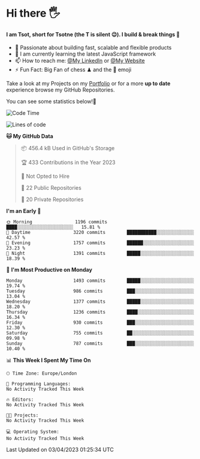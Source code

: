 # Hi there :raised_hand_with_fingers_splayed:
#### I am Tsot, short for Tsotne (the T is silent :wink:). I build & break things :space_invader:
- :telescope: Passionate about building fast, scalable and flexible products
- :seedling: I am currently learning the latest JavaScript framework 
- :mailbox: How to reach me: [@My LinkedIn](https://www.linkedin.com/in/tsotne-gvadzabia/) or [@My Website](https://tsotne.co.uk/contact)
- :zap: Fun Fact: Big Fan of chess ♟ and the 👾 emoji

Take a look at my Projects on my [Portfolio](https://tsotne.co.uk/) or for a more **up to date** experience browse my GitHub Repositories.

You can see some statistics below!:space_invader:
<!--START_SECTION:waka-->
![Code Time](http://img.shields.io/badge/Code%20Time-761%20hrs%202%20mins-blue)

![Lines of code](https://img.shields.io/badge/From%20Hello%20World%20I%27ve%20Written-4.5%20million%20lines%20of%20code-blue)

**🐱 My GitHub Data** 

> 📦 456.4 kB Used in GitHub's Storage 
 > 
> 🏆 433 Contributions in the Year 2023
 > 
> 🚫 Not Opted to Hire
 > 
> 📜 22 Public Repositories 
 > 
> 🔑 20 Private Repositories 
 > 
**I'm an Early 🐤** 

```text
🌞 Morning                1196 commits        ████░░░░░░░░░░░░░░░░░░░░░   15.81 % 
🌆 Daytime                3220 commits        ███████████░░░░░░░░░░░░░░   42.57 % 
🌃 Evening                1757 commits        ██████░░░░░░░░░░░░░░░░░░░   23.23 % 
🌙 Night                  1391 commits        █████░░░░░░░░░░░░░░░░░░░░   18.39 % 
```
📅 **I'm Most Productive on Monday** 

```text
Monday                   1493 commits        █████░░░░░░░░░░░░░░░░░░░░   19.74 % 
Tuesday                  986 commits         ███░░░░░░░░░░░░░░░░░░░░░░   13.04 % 
Wednesday                1377 commits        █████░░░░░░░░░░░░░░░░░░░░   18.20 % 
Thursday                 1236 commits        ████░░░░░░░░░░░░░░░░░░░░░   16.34 % 
Friday                   930 commits         ███░░░░░░░░░░░░░░░░░░░░░░   12.30 % 
Saturday                 755 commits         ██░░░░░░░░░░░░░░░░░░░░░░░   09.98 % 
Sunday                   787 commits         ███░░░░░░░░░░░░░░░░░░░░░░   10.40 % 
```


📊 **This Week I Spent My Time On** 

```text
🕑︎ Time Zone: Europe/London

💬 Programming Languages: 
No Activity Tracked This Week

🔥 Editors: 
No Activity Tracked This Week

🐱‍💻 Projects: 
No Activity Tracked This Week

💻 Operating System: 
No Activity Tracked This Week
```


 Last Updated on 03/04/2023 01:25:34 UTC
<!--END_SECTION:waka-->
